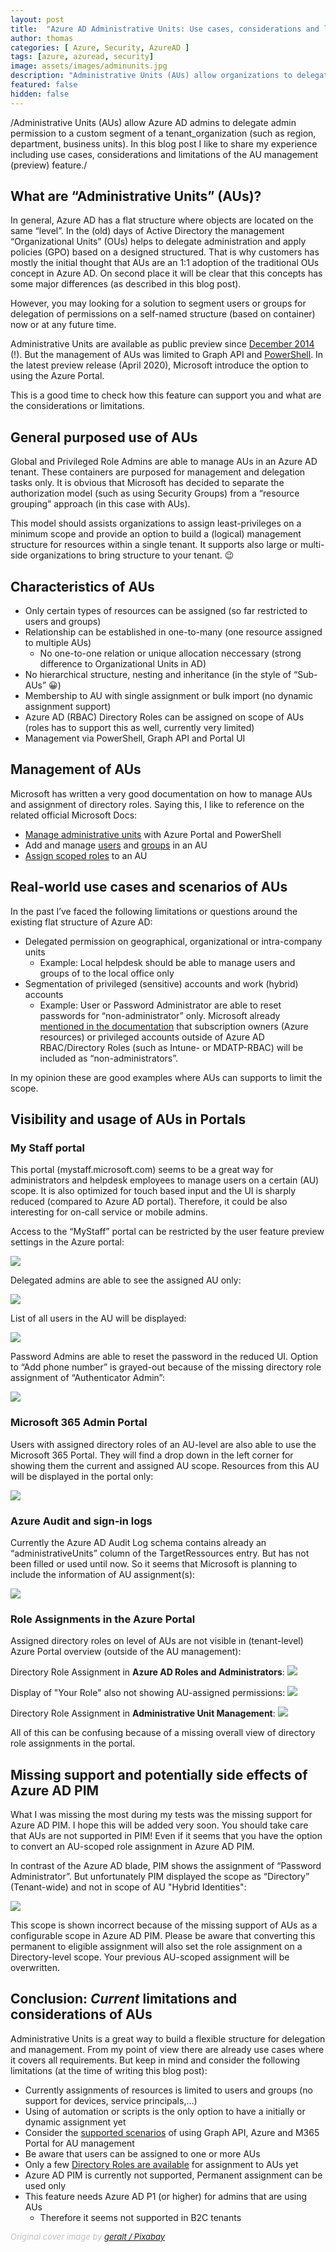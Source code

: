 ```yaml
---
layout: post
title:  "Azure AD Administrative Units: Use cases, considerations and limitations"
author: thomas
categories: [ Azure, Security, AzureAD ]
tags: [azure, azuread, security]
image: assets/images/adminunits.jpg
description: "Administrative Units (AUs) allow organizations to delegate admin permission to a custom scope and segment (such as region, department, business units) within a single Azure AD tenant. In this blog post I like to share my experience including use cases, considerations and limitations of the AU management (preview) feature"
featured: false
hidden: false
---
```


/Administrative Units (AUs) allow Azure AD admins to delegate admin permission to a custom segment of a tenant_organization (such as region, department, business units). In this blog post I like to share my experience including use cases, considerations and limitations of the AU management (preview) feature./
 
## What are “Administrative Units” (AUs)?
In general, Azure AD has a flat structure where objects are located on the same “level”. In the (old) days of Active Directory the management “Organizational Units” (OUs) helps to delegate administration and apply policies (GPO) based on a designed structured. That is why customers has mostly the initial thought that AUs are an 1:1 adoption of the traditional OUs concept in Azure AD. On second place it will be clear that this concepts has some major differences (as described in this blog post).

However, you may looking for a solution to segment users or groups for delegation of permissions on a self-named structure (based on container) now or at any future time.

Administrative Units are available as public preview since [December 2014](https://azure.microsoft.com/en-us/updates/public-preview-administrative-units/) (!).
But the management of AUs was limited to Graph API and [PowerShell](https://docs.microsoft.com/en-us/powershell/azure/active-directory/working-with-administrative-units?view=azureadps-2.0).  In the latest preview release (April 2020), Microsoft introduce the option to using the Azure Portal. 

This is a good time to check how this feature can support you and what are the considerations or limitations.

## General purposed use of AUs
Global and Privileged Role Admins are able to manage AUs in an Azure AD tenant.
These containers are purposed for management and delegation tasks only.
It is obvious that Microsoft has decided to separate the authorization model
(such as using Security Groups) from a “resource grouping” approach (in this case with AUs).

This model should assists organizations to assign least-privileges on a minimum scope and provide an option to build a (logical) management structure for resources within a single tenant.
It supports also large or multi-side organizations to bring structure to your tenant. 😉

## Characteristics of AUs
* Only certain types of resources can be assigned
(so far restricted to users and groups)
* Relationship can be established in one-to-many (one resource assigned to multiple AUs)
	* No one-to-one relation or unique allocation neccessary
(strong difference to Organizational Units in AD)
* No hierarchical structure, nesting and inheritance
(in the style of “Sub-AUs” 😀) 
* Membership to AU with single assignment or bulk import
(no dynamic assignment support)
* Azure AD (RBAC) Directory Roles can be assigned on scope of AUs
(roles has to support this as well, currently very limited)
* Management via PowerShell, Graph API and Portal UI

## Management of AUs
Microsoft has written a very good documentation on how to manage AUs and assignment of directory roles.
Saying this, I like to reference on the related official Microsoft Docs:

* [Manage administrative units](https://docs.microsoft.com/en-us/azure/active-directory/users-groups-roles/roles-admin-units-manage) with Azure Portal and PowerShell
* Add and manage [users](https://docs.microsoft.com/en-us/azure/active-directory/users-groups-roles/roles-admin-units-add-manage-users) and [groups](https://docs.microsoft.com/en-us/azure/active-directory/users-groups-roles/roles-admin-units-add-manage-groups) in an AU
* [Assign scoped roles](https://docs.microsoft.com/en-us/azure/active-directory/users-groups-roles/roles-admin-units-assign-roles) to an AU

## Real-world use cases and scenarios of AUs
In the past I’ve faced the following limitations or questions around the existing flat structure of Azure AD:

* Delegated permission on geographical, organizational or intra-company units
	* Example: Local helpdesk should be able to manage users and groups of to the local office only
* Segmentation of privileged (sensitive) accounts and work (hybrid) accounts
	* Example: User or Password Administrator are able to reset passwords for “non-administrator” only. Microsoft already [mentioned in the documentation](https://docs.microsoft.com/en-us/azure/active-directory/users-groups-roles/directory-assign-admin-roles#user-administrator) that subscription owners (Azure resources) or privileged accounts outside of Azure AD RBAC/Directory Roles (such as Intune- or MDATP-RBAC) will be included as “non-administrators”. 
	
In my opinion these are good examples where AUs can supports to limit the scope.

## Visibility and usage of AUs in Portals
### My Staff portal
This portal (mystaff.microsoft.com) seems to be a great way for administrators and helpdesk employees to manage users on a certain (AU) scope.
It is also optimized for touch based input and the UI is sharply reduced (compared to Azure AD portal). 
Therefore, it could be also interesting for on-call service or mobile admins.

Access to the “MyStaff” portal can be restricted by the user feature preview settings in the Azure portal:

![](../2020-04-29-azuread-administrative-units/mystaff-settings.png)

Delegated admins are able to see the assigned AU only:

![](../2020-04-29-azuread-administrative-units/mystaff-au.png)

List of all users in the AU will be displayed:

![](../2020-04-29-azuread-administrative-units/mystaff-allusers.png)

Password Admins are able to reset the password in the reduced UI. Option to “Add phone number” is grayed-out because of the missing directory role assignment of “Authenticator Admin”:

![](../2020-04-29-azuread-administrative-units/mystaff-user.png)


### Microsoft 365 Admin Portal
Users with assigned directory roles of an AU-level are also able to use the Microsoft 365 Portal.
They will find a drop down in the left corner for showing them the current and assigned AU scope.
Resources from this AU will be displayed in the portal only:

![](../2020-04-29-azuread-administrative-units/m365portal.png)

### Azure Audit and sign-in logs
Currently the Azure AD Audit Log schema contains already an “administrativeUnits” column of the TargetRessources entry. But has not been filled or used until now. So it seems that Microsoft is planning to include the information of AU assignment(s):

![](../2020-04-29-azuread-administrative-units/azureadauditlogs.png)

### Role Assignments in the Azure Portal
Assigned directory roles on level of AUs are not visible in (tenant-level) Azure Portal overview
(outside of the AU management):


Directory Role Assignment in **Azure AD Roles and Administrators**:
![](../2020-04-29-azuread-administrative-units/roles-tenant-overview.png)



Display of "Your Role" also not showing AU-assigned permissions:
![](../2020-04-29-azuread-administrative-units/roles-myassign.png)



Directory Role Assignment in **Administrative Unit Management**:
![](../2020-04-29-azuread-administrative-units/roles-tenat-auview.png)

All of this can be confusing because of a missing overall view of directory role assignments in the portal. 

## Missing support and potentially side effects of Azure AD PIM
What I was missing the most during my tests was the missing support for Azure AD PIM.
I hope this will be added very soon.
You should take care that AUs are not supported in PIM!
Even if it seems that you have the option to convert an AU-scoped role assignment in Azure AD PIM.

In contrast of the Azure AD blade, PIM shows the assignment of “Password Administrator”.
But unfortunately PIM displayed the scope as “Directory” (Tenant-wide) and not in scope of AU "Hybrid Identities":

![](../2020-04-29-azuread-administrative-units/pim-overview.png)

This scope is shown incorrect because of the missing support of AUs as a configurable scope in Azure AD PIM.
Please be aware that converting this permanent to eligible assignment will also set the role assignment on a Directory-level scope.
Your previous AU-scoped assignment will be overwritten.

## Conclusion: *Current* limitations and considerations of AUs
Administrative Units is a great way to build a flexible structure for delegation and management.
From my point of view there are already use cases where it covers all requirements.
But keep in mind and consider the following limitations (at the time of writing this blog post): 

* Currently assignments of resources is limited to users and groups
(no support for devices, service principals,…)
* Using of automation or scripts is the only option to have a initially or dynamic assignment yet
* Consider the [supported scenarios](https://docs.microsoft.com/en-us/azure/active-directory/users-groups-roles/directory-administrative-units#administrative-unit-management) of using Graph API, Azure and M365 Portal for AU management
* Be aware that users can be assigned to one or more AUs
* Only a few [Directory Roles are available](https://docs.microsoft.com/en-us/azure/active-directory/users-groups-roles/roles-admin-units-assign-roles#roles-available) for assignment to AUs yet
* Azure AD PIM is currently not supported, Permanent assignment can be used only
* This feature needs Azure AD P1 (or higher) for admins that are using AUs
	* Therefore it seems not supported in B2C tenants











<span style="color:silver;font-style:italic;font-size:small">Original cover image by [geralt / Pixabay](https://pixabay.com/illustrations/social-media-personal-909708/)</span>
